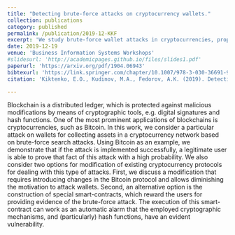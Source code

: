 ```yaml
---
title: "Detecting brute-force attacks on cryptocurrency wallets."
collection: publications
category: published
permalink: /publication/2019-12-KKF
excerpt: 'We study brute-force wallet attacks in cryptocurrencies, proposing protocol changes and alert-generating smart-contracts to detect and deter such attacks while exposing cryptographic weaknesses.'
date: 2019-12-19
venue: 'Business Information Systems Workshops'
#slidesurl: 'http://academicpages.github.io/files/slides1.pdf'
paperurl: 'https://arxiv.org/pdf/1904.06943'
bibtexurl: 'https://link.springer.com/chapter/10.1007/978-3-030-36691-9_20'
citation: 'Kiktenko, E.O., Kudinov, M.A., Fedorov, A.K. (2019). Detecting Brute-Force Attacks on Cryptocurrency Wallets. In: Abramowicz, W., Corchuelo, R. (eds) Business Information Systems Workshops. BIS 2019. Lecture Notes in Business Information Processing, vol 373. Springer, Cham. https://doi.org/10.1007/978-3-030-36691-9_20'

---
```

Blockchain is a distributed ledger, which is protected against malicious modifications by means of cryptographic tools, e.g. digital signatures and hash functions. One of the most prominent applications of blockchains is cryptocurrencies, such as Bitcoin. In this work, we consider a particular attack on wallets for collecting assets in a cryptocurrency network based on brute-force search attacks. Using Bitcoin as an example, we demonstrate that if the attack is implemented successfully, a legitimate user is able to prove that fact of this attack with a high probability. We also consider two options for modification of existing cryptocurrency protocols for dealing with this type of attacks. First, we discuss a modification that requires introducing changes in the Bitcoin protocol and allows diminishing the motivation to attack wallets. Second, an alternative option is the construction of special smart-contracts, which reward the users for providing evidence of the brute-force attack. The execution of this smart-contract can work as an automatic alarm that the employed cryptographic mechanisms, and (particularly) hash functions, have an evident vulnerability.
